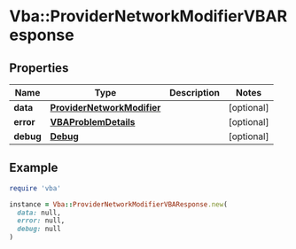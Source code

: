 # Vba::ProviderNetworkModifierVBAResponse

## Properties

| Name | Type | Description | Notes |
| ---- | ---- | ----------- | ----- |
| **data** | [**ProviderNetworkModifier**](ProviderNetworkModifier.md) |  | [optional] |
| **error** | [**VBAProblemDetails**](VBAProblemDetails.md) |  | [optional] |
| **debug** | [**Debug**](Debug.md) |  | [optional] |

## Example

```ruby
require 'vba'

instance = Vba::ProviderNetworkModifierVBAResponse.new(
  data: null,
  error: null,
  debug: null
)
```

